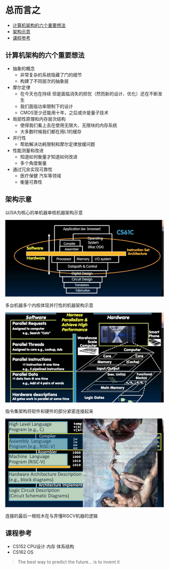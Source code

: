 # 总而言之
 
* [计算机架构的六个重要想法](#计算机架构的六个重要想法)
* [架构示意](#架构示意)
* [课程参考](#课程参考)

## 计算机架构的六个重要想法

* 抽象的概念 
  * 非常复杂的系统隐藏了门的细节 
  * 构建了不同层次的抽象层
* 摩尔定律
  * 在今天也在持续 但是面临消失的担忧（然而新的设计、优化）还在不断发生
  * 我们面临功率限制下的设计
  * CMOS至少还能用十年，之后或许是量子技术
* 局部性原理和内存层次结构
  * 使得我们看上去在使用无限大、无限块的内存系统
  * 大多数时候我们都在用L1的缓存
* 并行性
  * 帮助解决功耗限制和摩尔定律放缓问题
* 性能测量和改进
  * 知道如何衡量才知道如何改进
  * 多个角度衡量
* 通过冗余实现可靠性
  * 医疗保健 汽车等领域
  * 衡量可靠性

## 架构示意

以ISA为核心的单机器单核机器架构示意

![](img/d705c614.png)

多台机器多个内核体现并行性的机器架构示意

![](img/e627d76d.png)

指令集架构将软件和硬件的部分紧密连接起来

![](img/ab036d0b.png)

连接的最后一根枕木在与弄懂RISCV机器的逻辑

## 课程参考

* CS152 CPU设计 内存 体系结构
* CS162 OS

>The best way to predict the future... is to invent it
